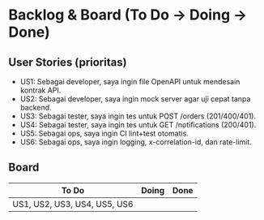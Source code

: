 # Backlog & Board (To Do → Doing → Done)
## User Stories (prioritas)
- US1: Sebagai developer, saya ingin file OpenAPI untuk mendesain kontrak API.
- US2: Sebagai developer, saya ingin mock server agar uji cepat tanpa backend.
- US3: Sebagai tester, saya ingin tes untuk POST /orders (201/400/401).
- US4: Sebagai tester, saya ingin tes untuk GET /notifications (200/401).
- US5: Sebagai ops, saya ingin CI lint+test otomatis.
- US6: Sebagai ops, saya ingin logging, x-correlation-id, dan rate-limit.

## Board
| To Do | Doing | Done |
|-------|--------|------|
| US1, US2, US3, US4, US5, US6 | | |

